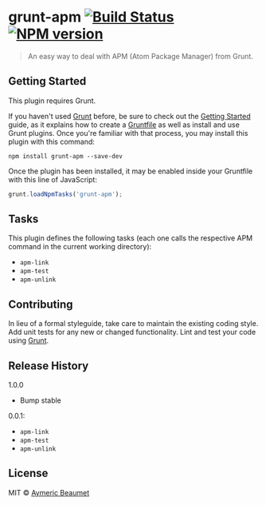 # grunt-apm [![Build Status](https://img.shields.io/travis/aymericbeaumet/grunt-apm.svg?style=flat)][travis] [![NPM version](https://img.shields.io/npm/v/grunt-apm.svg?style=flat)][npm]

> An easy way to deal with APM (Atom Package Manager) from Grunt.

## Getting Started
This plugin requires Grunt.

If you haven't used [Grunt](http://gruntjs.com/) before, be sure to check out the [Getting Started](http://gruntjs.com/getting-started) guide, as it explains how to create a [Gruntfile](http://gruntjs.com/sample-gruntfile) as well as install and use Grunt plugins. Once you're familiar with that process, you may install this plugin with this command:

```shell
npm install grunt-apm --save-dev
```

Once the plugin has been installed, it may be enabled inside your Gruntfile with this line of JavaScript:

```js
grunt.loadNpmTasks('grunt-apm');
```

## Tasks

This plugin defines the following tasks (each one calls the respective APM command
in the current working directory):

- `apm-link`
- `apm-test`
- `apm-unlink`

## Contributing
In lieu of a formal styleguide, take care to maintain the existing coding style. Add unit tests for any new or changed functionality. Lint and test your code using [Grunt](http://gruntjs.com/).

## Release History

1.0.0
- Bump stable

0.0.1:
- `apm-link`
- `apm-test`
- `apm-unlink`

## License

MIT © [Aymeric Beaumet](http://beaumet.me)

[npm]: https://www.npmjs.org/package/grunt-apm
[travis]: https://travis-ci.org/aymericbeaumet/grunt-apm
